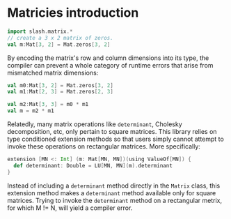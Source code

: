 # Matricies introduction

```scala mdoc
import slash.matrix.*
// create a 3 x 2 matrix of zeros.
val m:Mat[3, 2] = Mat.zeros[3, 2]
```

By encoding the matrix's row and column dimensions into its type, the compiler can prevent a whole category of runtime errors that arise from mismatched matrix dimensions:

```scala mdoc:fail
val m0:Mat[3, 2] = Mat.zeros[3, 2]
val m1:Mat[2, 3] = Mat.zeros[2, 3]

val m2:Mat[3, 3] = m0 * m1
val m = m2 * m1
```

Relatedly, many matrix operations like `determinant`, Cholesky decomposition, etc, only pertain to square matrices.  This library relies on type conditioned extension methods so that users simply cannot attempt to invoke these operations on rectangular matrices.  More specifically:

```scala
extension [MN <: Int] (m: Mat[MN, MN])(using ValueOf[MN]) {
  def determinant: Double = LU[MN, MN](m).determinant
}
```

Instead of including a `determinant` method directly in the `Matrix` class, this extension method makes a `determinant` method available only for square matrices.  Trying to invoke the `determinant` method on a rectangular metrix, for which M != N, will yield a compiler error.
